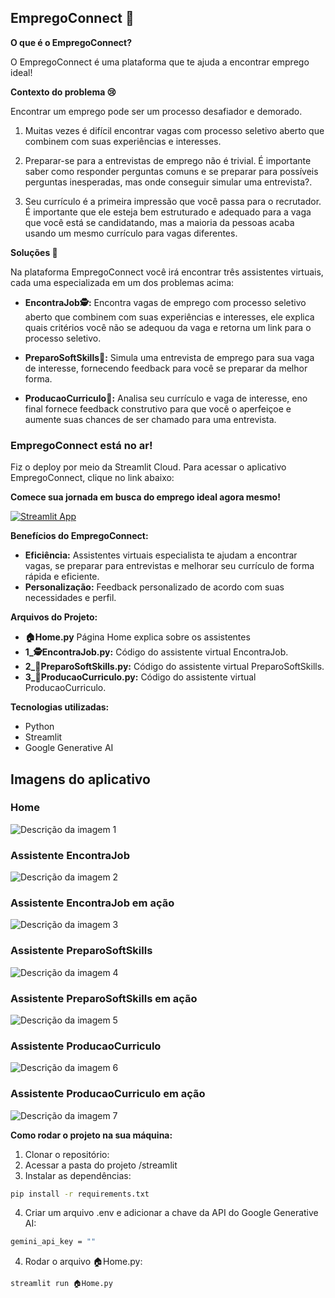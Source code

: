 ## EmpregoConnect 🚀

**O que é o EmpregoConnect?**

O EmpregoConnect é uma plataforma que te ajuda a encontrar emprego ideal!

**Contexto do problema 😢**

Encontrar um emprego pode ser um processo desafiador e demorado. 

1. Muitas vezes é difícil encontrar vagas com processo seletivo aberto que combinem com suas experiências e interesses.

2. Preparar-se para a entrevistas de emprego não é trivial. É importante saber como responder perguntas comuns e se preparar para possíveis perguntas inesperadas, mas onde conseguir simular uma entrevista?.

3. Seu currículo é a primeira impressão que você passa para o recrutador. É importante que ele esteja bem estruturado e adequado para a vaga que você está se candidatando, mas a maioria da pessoas acaba usando um mesmo currículo para vagas diferentes.

**Soluções 🚀**

Na plataforma EmpregoConnect você irá encontrar três assistentes virtuais, cada uma especializada em um dos problemas acima:

* **EncontraJob🕵️:** Encontra vagas de emprego com processo seletivo aberto que combinem com suas experiências e interesses, ele explica quais critérios você não se adequou da vaga e retorna um link para o processo seletivo.

* **PreparoSoftSkills🥋:** Simula uma entrevista de emprego para sua vaga de interesse, fornecendo feedback para você se preparar da melhor forma.

* **ProducaoCurriculo📄:** Analisa seu currículo e vaga de interesse, eno final fornece feedback construtivo para que você o aperfeiçoe e aumente suas chances de ser chamado para uma entrevista.

### EmpregoConnect está no ar!

Fiz o deploy por meio da Streamlit Cloud.
Para acessar o aplicativo EmpregoConnect, clique no link abaixo:

**Comece sua jornada em busca do emprego ideal agora mesmo!**

[![Streamlit App](https://static.streamlit.io/badges/streamlit_badge_black_white.svg)](https://empregoconnect.streamlit.app/)




**Benefícios do EmpregoConnect:**

* **Eficiência:** Assistentes virtuais especialista te ajudam a encontrar vagas, se preparar para entrevistas e melhorar seu currículo de forma rápida e eficiente.
* **Personalização:** Feedback personalizado de acordo com suas necessidades e perfil.


**Arquivos do Projeto:**

* **🏠Home.py** Página Home explica sobre os assistentes
* **1_🕵️EncontraJob.py:** Código do assistente virtual EncontraJob.
* **2_🥋PreparoSoftSkills.py:** Código do assistente virtual PreparoSoftSkills.
* **3_📄ProducaoCurriculo.py:** Código do assistente virtual ProducaoCurriculo.

**Tecnologias utilizadas:**

* Python
* Streamlit
* Google Generative AI


## Imagens do aplicativo 

### Home
![Descrição da imagem 1](home.jpeg)

### Assistente EncontraJob
![Descrição da imagem 2](encontra.jpeg)
### Assistente EncontraJob em ação
![Descrição da imagem 3](encontra_acao.jpeg)

### Assistente PreparoSoftSkills
![Descrição da imagem 4](preparo.jpeg)
### Assistente PreparoSoftSkills em ação
![Descrição da imagem 5](preparo_acao.jpeg)

### Assistente ProducaoCurriculo
![Descrição da imagem 6](cv.jpeg)
### Assistente ProducaoCurriculo em ação
![Descrição da imagem 7](cv_acao.jpeg)

**Como rodar o projeto na sua máquina:**

1. Clonar o repositório:
2. Acessar a pasta do projeto /streamlit
3. Instalar as dependências:
```bash
pip install -r requirements.txt
```
4. Criar um arquivo .env e adicionar a chave da API do Google Generative AI:
```bash
gemini_api_key = ""
```
4. Rodar o arquivo 🏠Home.py:
```bash
streamlit run 🏠Home.py
```



